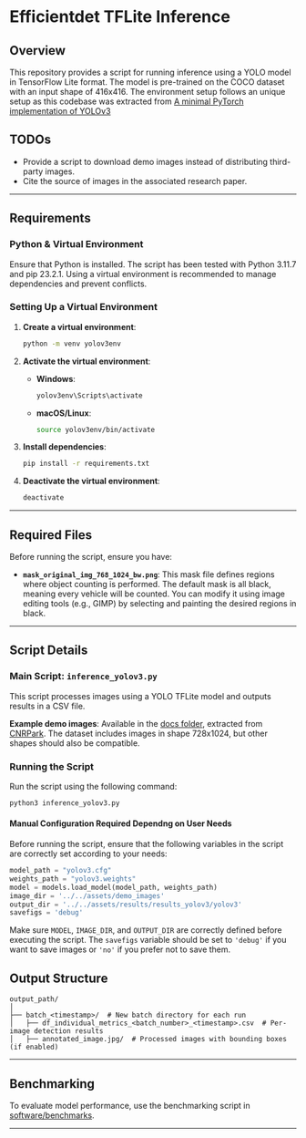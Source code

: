 # Efficientdet TFLite Inference

## Overview

This repository provides a script for running inference using a YOLO model in TensorFlow Lite format. The model is pre-trained on the COCO dataset with an input shape of 416x416. The environment setup follows an unique setup as this codebase was extracted from [A minimal PyTorch implementation of YOLOv3](https://github.com/eriklindernoren/PyTorch-YOLOv3)

## TODOs
- Provide a script to download demo images instead of distributing third-party images.
- Cite the source of images in the associated research paper.

---

## Requirements
### Python & Virtual Environment
Ensure that Python is installed. The script has been tested with Python 3.11.7 and pip 23.2.1. Using a virtual environment is recommended to manage dependencies and prevent conflicts.

### Setting Up a Virtual Environment

1. **Create a virtual environment**:
   ```bash
   python -m venv yolov3env
   ```

2. **Activate the virtual environment**:
   - **Windows**:
     ```bash
     yolov3env\Scripts\activate
     ```
   - **macOS/Linux**:
     ```bash
     source yolov3env/bin/activate
     ```

3. **Install dependencies**:
   ```bash
   pip install -r requirements.txt
   ```

4. **Deactivate the virtual environment**:
   ```bash
   deactivate
   ```

---

## Required Files

Before running the script, ensure you have:
- **`mask_original_img_768_1024_bw.png`**: This mask file defines regions where object counting is performed. The default mask is all black, meaning every vehicle will be counted. You can modify it using image editing tools (e.g., GIMP) by selecting and painting the desired regions in black.

---

## Script Details

### Main Script: `inference_yolov3.py`
This script processes images using a YOLO TFLite model and outputs results in a CSV file.

**Example demo images**: Available in the [docs folder](../../assets/demo_images), extracted from [CNRPark](http://cnrpark.it/). The dataset includes images in shape 728x1024, but other shapes should also be compatible.

### Running the Script

Run the script using the following command:
```bash
python3 inference_yolov3.py
```

#### Manual Configuration Required Dependng on User Needs
Before running the script, ensure that the following variables in the script are correctly set according to your needs:

```python
model_path = "yolov3.cfg"
weights_path = "yolov3.weights"
model = models.load_model(model_path, weights_path)
image_dir = '../../assets/demo_images'
output_dir = '../../assets/results/results_yolov3/yolov3'
savefigs = 'debug'
```

Make sure `MODEL`, `IMAGE_DIR`, and `OUTPUT_DIR` are correctly defined before executing the script. The `savefigs` variable should be set to `'debug'` if you want to save images or `'no'` if you prefer not to save them.



## Output Structure

```
output_path/
│
├── batch_<timestamp>/  # New batch directory for each run
│   ├── df_individual_metrics_<batch_number>_<timestamp>.csv  # Per-image detection results
│   ├── annotated_image.jpg/  # Processed images with bounding boxes (if enabled)
```
---

## Benchmarking

To evaluate model performance, use the benchmarking script in [software/benchmarks](../benchmarks/README.md).

---
